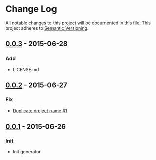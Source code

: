 # Change Log

All notable changes to this project will be documented in this file.
This project adheres to [Semantic Versioning](http://semver.org/).

## [0.0.3] - 2015-06-28
### Add
* LICENSE.md


## [0.0.2] - 2015-06-27
### Fix
* [Duplicate project name #1](https://github.com/sotayamashita/generator-psg-theme/issues/1)

## [0.0.1] - 2015-06-26
### Init
* Init generator

[0.0.1]: https://github.com/sotayamashita/generator-psg-theme/releases/tag/v0.0.1...v0.0.1
[0.0.2]: https://github.com/sotayamashita/generator-psg-theme/releases/tag/v0.0.2...v0.0.2
[0.0.3]: https://github.com/sotayamashita/generator-psg-theme/releases/tag/v0.0.3...v0.0.3
